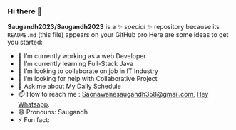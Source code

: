 ### Hi there 👋
**Saugandh2023/Saugandh2023** is a ✨ _special_ ✨ repository because its `README.md` (this file) appears on your GitHub pro
Here are some ideas to get you started:

- 🔭 I’m currently working as a web Developer
- 🌱 I’m currently learning Full-Stack Java
- 👯 I’m looking to collaborate on job in IT Industry
- 🤔 I’m looking for help with Collaborative Project 
- 💬 Ask me about My Daily Schedule
- 📫 How to reach me : Saonawanesaugandh358@gmail.com, [Hey Whatsapp](http://wa.me/918484829221).
- 😄 Pronouns: Saugandh
- ⚡ Fun fact: 
